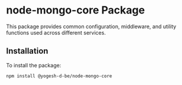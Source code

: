 # node-mongo-core Package

This package provides common configuration, middleware, and utility functions used across different services.

## Installation

To install the package:

```bash
npm install @yogesh-d-be/node-mongo-core
